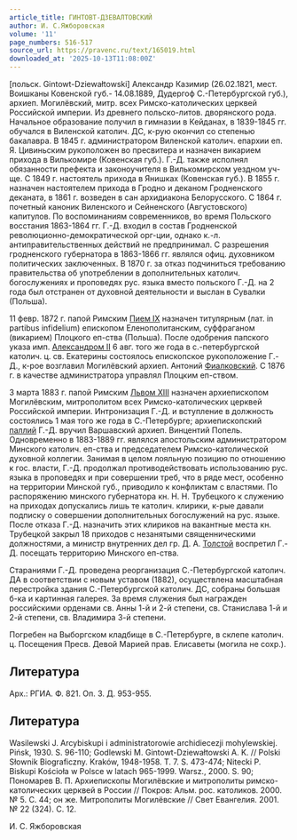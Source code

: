 ```yaml
---
article_title: ГИНТОВТ-ДЗЕВАЛТОВСКИЙ
author: И. С.Яжборовская
volume: '11'
page_numbers: 516-517
source_url: https://pravenc.ru/text/165019.html
downloaded_at: '2025-10-13T11:08:00Z'
---
```


[польск. Gintowt-Dziewałtowski] Александр Казимир (26.02.1821, мест. Воишканы Ковенской губ.- 14.08.1889, Дудергоф С.-Петербургской губ.), архиеп. Могилёвский, митр. всех Римско-католических церквей Российской империи. Из древнего польско-литов. дворянского рода. Начальное образование получил в гимназии в Кейданах, в 1839-1845 гг. обучался в Виленской католич. ДС, к-рую окончил со степенью бакалавра. В 1845 г. администратором Виленской католич. епархии еп. Я. Цивиньским рукоположен во пресвитера и назначен викарием прихода в Вилькомире (Ковенская губ.). Г.-Д. также исполнял обязанности префекта и законоучителя в Вилькомирском уездном уч-ще. С 1849 г. настоятель прихода в Янишках (Ковенская губ.). В 1855 г. назначен настоятелем прихода в Гродно и деканом Гродненского деканата, в 1861 г. возведен в сан архидиакона Белорусского. С 1864 г. почетный каноник Виленского и Сейненского (Августовского) капитулов. По воспоминаниям современников, во время Польского восстания 1863-1864 гг. Г.-Д. входил в состав Гродненской революционно-демократической орг-ции, однако к.-л. антиправительственных действий не предпринимал. С разрешения гродненского губернатора в 1863-1866 гг. являлся офиц. духовником политических заключенных. В 1870 г. за отказ подчиниться требованию правительства об употреблении в дополнительных католич. богослужениях и проповедях рус. языка вместо польского Г.-Д. на 2 года был отстранен от духовной деятельности и выслан в Сувалки (Польша).

11 февр. 1872 г. папой Римским [Пием IX](<https://pravenc.ru/text/Пий IX.html>) назначен титулярным (лат. in partibus infidelium) епископом Еленополитанским, суффраганом (викарием) Плоцкого еп-ства (Польша). После одобрения папского указа имп. [Александром II](<https://pravenc.ru/text/Александром II.html>) 6 авг. того же года в с.-петербургской католич. ц. св. Екатерины состоялось епископское рукоположение Г.-Д., к-рое возглавил Могилёвский архиеп. Антоний [Фиалковский](https://pravenc.ru/text/Фиалковский.html). С 1876 г. в качестве администратора управлял Плоцким еп-ством.

3 марта 1883 г. папой Римским [Львом ХIII](<https://pravenc.ru/text/Львом ХIII.html>) назначен архиепископом Могилёвским, митрополитом всех Римско-католических церквей Российской империи. Интронизация Г.-Д. и вступление в должность состоялись 1 мая того же года в С.-Петербурге; архиепископский [паллий](https://pravenc.ru/text/Паллий.html) Г.-Д. вручил Варшавский архиеп. Винцентий Попель. Одновременно в 1883-1889 гг. являлся апостольским администратором Минского католич. еп-ства и председателем Римско-католической духовной коллегии. Занимая в целом лояльную позицию по отношению к гос. власти, Г.-Д. продолжал противодействовать использованию рус. языка в проповедях и при совершении треб, что в ряде мест, особенно на территории Минской губ., приводило к конфликтам с властями. По распоряжению минского губернатора кн. Н. Н. Трубецкого к служению на приходах допускались лишь те католич. клирики, к-рые давали подписку о совершении дополнительных богослужений на рус. языке. После отказа Г.-Д. назначить этих клириков на вакантные места кн. Трубецкой закрыл 18 приходов с незанятыми священническими должностями, а министр внутренних дел гр. Д. А. [Толстой](https://pravenc.ru/text/Толстой.html) воспретил Г.-Д. посещать территорию Минского еп-ства.

Стараниями Г.-Д. проведена реорганизация С.-Петербургской католич. ДА в соответствии с новым уставом (1882), осуществлена масштабная перестройка здания С.-Петербургской католич. ДС, собраны большая б-ка и картинная галерея. За время служения был награжден российскими орденами св. Анны 1-й и 2-й степени, св. Станислава 1-й и 2-й степени, св. Владимира 3-й степени.

Погребен на Выборгском кладбище в С.-Петербурге, в склепе католич. ц. Посещения Пресв. Девой Марией прав. Елисаветы (могила не сохр.).

## Литература

Арх.: РГИА. Ф. 821. Оп. 3. Д. 953-955.

## Литература

Wasilewski J. Arcybiskupi i administratorowie archidiecezji mohylewskiej. Pińsk, 1930. S. 96-110; Godlewski M. Gintowt-Dziewałtowski A. K. // Polski Słownik Biograficzny. Kraków, 1948-1958. T. 7. S. 473-474; Nitecki P. Biskupi Kościoła w Polsce w latach 965-1999. Warsz., 2000. S. 90; Пономарев В. П. Архиепископы Могилёвские и митрополиты римско-католических церквей в России // Покров: Альм. рос. католиков. 2000. № 5. С. 44; он же. Митрополиты Могилёвские // Свет Евангелия. 2001. № 22 (324). С. 12.

И. С.  Яжборовская
